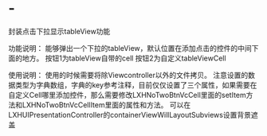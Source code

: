 # -
封装点击下拉显示tableView功能

功能说明：
能够弹出一个下拉的tableView，默认位置在添加点击的控件的中间下面的地方。
按钮1为tableView自带的cell
按钮2为自定义tableViewCell

使用说明：
使用的时候需要将除Viewcontroller以外的文件拷贝。
注意设置的数据类型为字典数组，字典的key参考注释，目前仅仅设置了三个属性，如果需要在自定义Cell哪里添加控件，那么需要修改LXHNoTwoBtnVcCell里面的setItem方法和LXHNoTwoBtnVcCellItem里面的属性和方法。
可以在LXHUIPresentationController的containerViewWillLayoutSubviews设置背景遮盖

